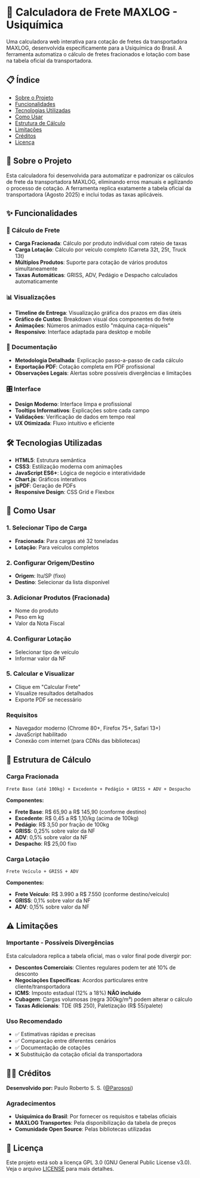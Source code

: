 # 🚛 Calculadora de Frete MAXLOG - Usiquímica

Uma calculadora web interativa para cotação de fretes da transportadora MAXLOG, desenvolvida especificamente para a Usiquímica do Brasil. A ferramenta automatiza o cálculo de fretes fracionados e lotação com base na tabela oficial da transportadora.

## 📋 Índice

- [Sobre o Projeto](#sobre-o-projeto)
- [Funcionalidades](#funcionalidades)
- [Tecnologias Utilizadas](#tecnologias-utilizadas)
- [Como Usar](#como-usar)
- [Estrutura de Cálculo](#estrutura-de-cálculo)
- [Limitações](#limitações)
- [Créditos](#créditos)
- [Licença](#licença)

## 🎯 Sobre o Projeto

Esta calculadora foi desenvolvida para automatizar e padronizar os cálculos de frete da transportadora MAXLOG, eliminando erros manuais e agilizando o processo de cotação. A ferramenta replica exatamente a tabela oficial da transportadora (Agosto 2025) e inclui todas as taxas aplicáveis.

## ✨ Funcionalidades

### 🧮 Cálculo de Frete
- **Carga Fracionada**: Cálculo por produto individual com rateio de taxas
- **Carga Lotação**: Cálculo por veículo completo (Carreta 32t, 25t, Truck 13t)
- **Múltiplos Produtos**: Suporte para cotação de vários produtos simultaneamente
- **Taxas Automáticas**: GRISS, ADV, Pedágio e Despacho calculados automaticamente

### 📊 Visualizações
- **Timeline de Entrega**: Visualização gráfica dos prazos em dias úteis
- **Gráfico de Custos**: Breakdown visual dos componentes do frete
- **Animações**: Números animados estilo "máquina caça-níqueis"
- **Responsivo**: Interface adaptada para desktop e mobile

### 📄 Documentação
- **Metodologia Detalhada**: Explicação passo-a-passo de cada cálculo
- **Exportação PDF**: Cotação completa em PDF profissional
- **Observações Legais**: Alertas sobre possíveis divergências e limitações

### 🎛️ Interface
- **Design Moderno**: Interface limpa e profissional
- **Tooltips Informativos**: Explicações sobre cada campo
- **Validações**: Verificação de dados em tempo real
- **UX Otimizada**: Fluxo intuitivo e eficiente

## 🛠 Tecnologias Utilizadas

- **HTML5**: Estrutura semântica
- **CSS3**: Estilização moderna com animações
- **JavaScript ES6+**: Lógica de negócio e interatividade
- **Chart.js**: Gráficos interativos
- **jsPDF**: Geração de PDFs
- **Responsive Design**: CSS Grid e Flexbox

## 🚀 Como Usar

### 1. Selecionar Tipo de Carga
- **Fracionada**: Para cargas até 32 toneladas
- **Lotação**: Para veículos completos

### 2. Configurar Origem/Destino
- **Origem**: Itu/SP (fixo)
- **Destino**: Selecionar da lista disponível

### 3. Adicionar Produtos (Fracionada)
- Nome do produto
- Peso em kg
- Valor da Nota Fiscal

### 4. Configurar Lotação
- Selecionar tipo de veículo
- Informar valor da NF

### 5. Calcular e Visualizar
- Clique em "Calcular Frete"
- Visualize resultados detalhados
- Exporte PDF se necessário

### Requisitos
- Navegador moderno (Chrome 80+, Firefox 75+, Safari 13+)
- JavaScript habilitado
- Conexão com internet (para CDNs das bibliotecas)

## 📐 Estrutura de Cálculo

### Carga Fracionada
```
Frete Base (até 100kg) + Excedente + Pedágio + GRISS + ADV + Despacho
```

**Componentes:**
- **Frete Base**: R$ 65,90 a R$ 145,90 (conforme destino)
- **Excedente**: R$ 0,45 a R$ 1,10/kg (acima de 100kg)
- **Pedágio**: R$ 3,50 por fração de 100kg
- **GRISS**: 0,25% sobre valor da NF
- **ADV**: 0,5% sobre valor da NF  
- **Despacho**: R$ 25,00 fixo

### Carga Lotação
```
Frete Veículo + GRISS + ADV
```

**Componentes:**
- **Frete Veículo**: R$ 3.990 a R$ 7.550 (conforme destino/veículo)
- **GRISS**: 0,1% sobre valor da NF
- **ADV**: 0,15% sobre valor da NF

## ⚠️ Limitações

### Importante - Possíveis Divergências
Esta calculadora replica a tabela oficial, mas o valor final pode divergir por:

- **Descontos Comerciais**: Clientes regulares podem ter até 10% de desconto
- **Negociações Específicas**: Acordos particulares entre cliente/transportadora
- **ICMS**: Imposto estadual (12% a 18%) **NÃO incluído**
- **Cubagem**: Cargas volumosas (regra 300kg/m³) podem alterar o cálculo
- **Taxas Adicionais**: TDE (R$ 250), Paletização (R$ 55/palete)

### Uso Recomendado
- ✅ Estimativas rápidas e precisas
- ✅ Comparação entre diferentes cenários
- ✅ Documentação de cotações
- ❌ Substituição da cotação oficial da transportadora

## 👨‍💻 Créditos

**Desenvolvido por:** Paulo Roberto S. S. ([@Parososi](https://github.com/parososi))

### Agradecimentos
- **Usiquímica do Brasil**: Por fornecer os requisitos e tabelas oficiais
- **MAXLOG Transportes**: Pela disponibilização da tabela de preços
- **Comunidade Open Source**: Pelas bibliotecas utilizadas

## 📄 Licença

Este projeto está sob a licença GPL 3.0 (GNU General Public License v3.0). Veja o arquivo [LICENSE](LICENSE) para mais detalhes.
